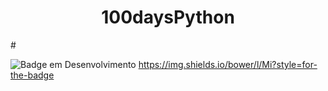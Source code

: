  <h1 align="center"> 100daysPython </h1># 

![Badge em Desenvolvimento](http://img.shields.io/static/v1?label=STATUS&message=EM%20DESENVOLVIMENTO&color=GREEN&style=for-the-badge) https://img.shields.io/bower/l/Mi?style=for-the-badge
